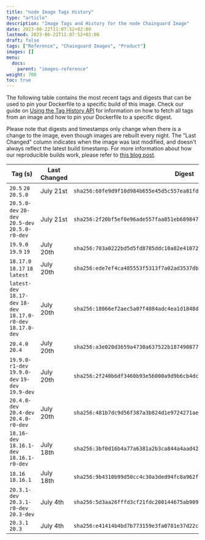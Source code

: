```yaml
---
title: "node Image Tags History"
type: "article"
description: "Image Tags and History for the node Chainguard Image"
date: 2023-06-22T11:07:52+02:00
lastmod: 2023-06-22T11:07:52+02:00
draft: false
tags: ["Reference", "Chainguard Images", "Product"]
images: []
menu:
  docs:
    parent: "images-reference"
weight: 700
toc: true
---
```


The following table contains the most recent tags and digests that can be used to pin your Dockerfile to a specific build of this image. Check our guide on [Using the Tag History API](/chainguard/chainguard-images/using-the-tag-history-api/) for information on how to fetch all tags from an image and how to pin your Dockerfile to a specific digest.

Please note that digests and timestamps only change when there is a change to the image, even though images are rebuilt every night. The "Last Changed" column indicates when the image was last modified, and doesn't always reflect the latest build timestamp. For more information about how our reproducible builds work, please refer to [this blog post](https://www.chainguard.dev/unchained/reproducing-chainguards-reproducible-image-builds).

| Tag (s)                                                           | Last Changed | Digest                                                                    |
|-------------------------------------------------------------------|--------------|---------------------------------------------------------------------------|
|  `20.5` `20` `20.5.0`                                             | July 21st    | `sha256:60fe9d9f10d984b655e45d5c557ea81fdc98ce7980fd8d527260a6ba82ddfcca` |
|  `20.5.0-dev` `20-dev` `20.5-dev` `20.5.0-r0-dev`                 | July 21st    | `sha256:2f20bf5ef0e96ade557faa851eb6898470c0c12840a3946bf164393d961cb56a` |
|  `19.9.0` `19.9` `19`                                             | July 20th    | `sha256:703a0222bd5d5fd8785ddc10a82e410724b4e1778f66ac0b2a167cce8503b0aa` |
|  `18.17.0` `18.17` `18` `latest`                                  | July 20th    | `sha256:ede7ef4ca485553f5313f7a02ad3537db1fe337079fc7cfb879f44cf709326db` |
|  `latest-dev` `18.17-dev` `18-dev` `18.17.0-r0-dev` `18.17.0-dev` | July 20th    | `sha256:18066ef2aec5a07f4084adc4ea1d1848d26248b3c79e51e2114b0151f8ded5e6` |
|  `20.4.0` `20.4`                                                  | July 20th    | `sha256:a3e020d3659a4730a637522b187490877c269a57108df5814ceb7f83ee3512d5` |
|  `19.9.0-r1-dev` `19.9.0-dev` `19-dev` `19.9-dev`                 | July 20th    | `sha256:2f240b6df3460b93e56000a9d9b6cb4dc6f6db234736a2e9f68d42e2dc92cb0d` |
|  `20.4.0-dev` `20.4-dev` `20.4.0-r0-dev`                          | July 20th    | `sha256:481b7dc9d56f387a3b824d1e9724271ae10fa6369ae91e445bbd4ae7a87d3cb0` |
|  `18.16-dev` `18.16.1-dev` `18.16.1-r0-dev`                       | July 18th    | `sha256:3bf0d16b4a77a6381a2b3ca844a4aad421e9dd41bbb432d9d7e4a4296c44b30e` |
|  `18.16` `18.16.1`                                                | July 18th    | `sha256:9b4310b99d50cc4c30a3ded94fc8a962f987ed1a1c9ba4f058c95cc7e766908e` |
|  `20.3.1-dev` `20.3.1-r0-dev` `20.3-dev`                          | July 4th     | `sha256:5d3aa26fffd3cf21fdc200144675ab909e3a5ffd2b7cad98da6a29694e1568c7` |
|  `20.3.1` `20.3`                                                  | July 4th     | `sha256:e41414b4bd7b773159e3fa0781e37d22c580fb31bf91c945916db3bf2a6b35a1` |
